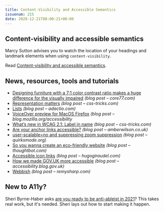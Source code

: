 ```yaml
---
title: Content-Visibility and Accessible Semantics
issuenum: 215
date: 2020-12-21T08:00:21+00:00
---
```


## Content-visibility and accessible semantics

Marcy Sutton advises you to watch the location of your headings and landmark elements when using `content-visibility`.

Read [Content-visibility and accessible semantics](https://marcysutton.com/content-visibility-accessible-semantics).

## News, resources, tools and tutorials

* [Designing furniture with a 7:1 color contrast ratio makes a huge difference for the visually impaired](https://www.core77.com/posts/103624/Designing-Furniture-With-a-71-Color-Contrast-Ratio-Makes-a-Huge-Difference-for-the-Visually-Impaired) _(blog post – core77.com)_
* [Representation matters](https://css-tricks.com/representation-matters/) _(blog post – css-tricks.com)_
* [Lists](https://adactio.com/journal/17690) _(blog post – adactio.com)_
* [VoiceOver preview for MacOS Firefox](https://blog.mozilla.org/accessibility/voiceover-preview-for-macos-firefox/) _(blog post – blog.mozilla.org/accessibility_
* [What’s new in WCAG 2.1: Label in name](https://css-tricks.com/whats-new-in-wcag-2-1-label-in-name/) _(blog post – css-tricks.com)_
* [Are your anchor links accessible?](https://amberwilson.co.uk/blog/are-your-anchor-links-accessible/) _(blog post – amberwilson.co.uk)_
* [user-scalable=no and suppressing zoom suppression](https://www.quirksmode.org/blog/archives/2020/12/userscalableno.html) _(blog post – quirksmode.org)_
* [So you wanna create an eco-friendly website](https://thoughtbot.com/blog/so-you-wanna-create-an-eco-friendly-website) _(blog post – thoughtbot.com)_
* [Accessible icon links](https://hugogiraudel.com/2020/12/10/accessible-icon-links/) _(blog post – hugogiraudel.com)_
* [How we made GOV.UK more accessible](https://accessibility.blog.gov.uk/2020/12/17/how-we-made-gov-uk-more-accessible/) _(blog post – accessibility.blog.gov.uk)_
* [Webbish](https://remysharp.com/2020/12/17/webbish) _(blog post – remysharp.com)_

## New to A11y?

Sheri Byrne-Haber asks [are you ready to be anti-ableist in 2021](https://sheribyrnehaber.com/are-you-ready-to-be-anti-ableist-in-2021/)? This takes real work, but it's needed. Sheri lays out how to start making it happen.